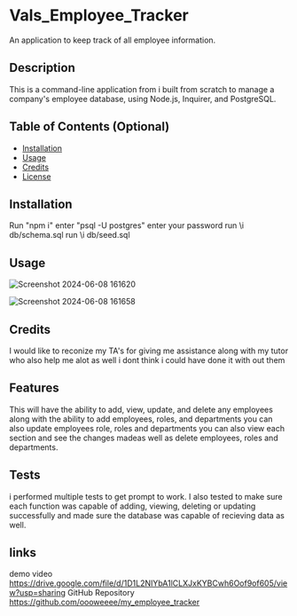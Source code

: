 # Vals_Employee_Tracker
An application to keep track of all employee information.
## Description
 This is a command-line application from i built from scratch to manage a company's employee database, using Node.js, Inquirer, and PostgreSQL.

## Table of Contents (Optional)

- [Installation](#installation)
- [Usage](#usage)
- [Credits](#credits)
- [License](#license)

## Installation

Run "npm i"
enter "psql -U postgres"
enter your password
run \i db/schema.sql
run \i db/seed.sql


## Usage
![Screenshot 2024-06-08 161620](https://github.com/oooweeee/my_employee_tracker/assets/164698927/ef1a498d-3508-44f2-bb8d-454d627a321f)

![Screenshot 2024-06-08 161658](https://github.com/oooweeee/my_employee_tracker/assets/164698927/f7a3541e-398b-49cc-95ef-cb970e71f2bb)


## Credits

I would like to reconize my TA's for giving me assistance along with my tutor who also help me alot as well i dont think i could have done it with out them  

## Features


 This will have the ability to add, view, update, and delete any employees
along with the ability to add employees, roles, and departments
you can also update employees role, roles and departments
you can also view each section and see the changes madeas well as 
delete employees, roles and departments.


## Tests

i performed multiple tests to  get prompt to work. I also tested to make sure each function was capable of adding, viewing, deleting or updating successfully and made sure the database was capable of recieving data as well.

## links
demo video 
https://drive.google.com/file/d/1D1L2NIYbA1lCLXJxKYBCwh6Oof9of605/view?usp=sharing
GitHub Repository
https://github.com/oooweeee/my_employee_tracker

